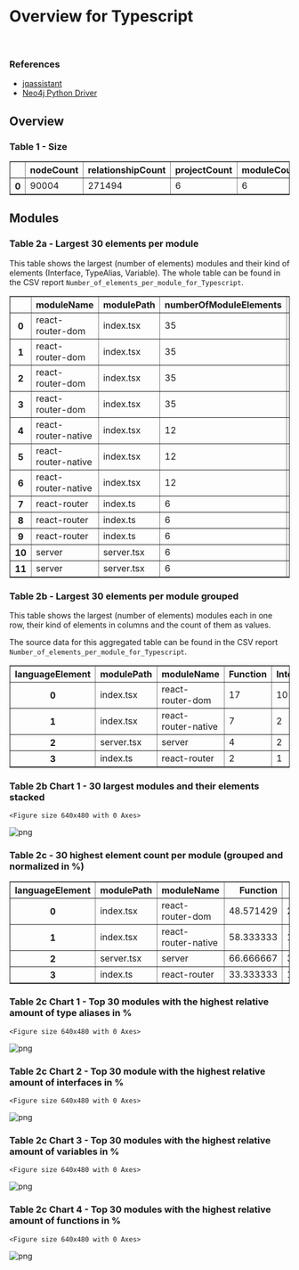 # Overview for Typescript

<br>  

### References
- [jqassistant](https://jqassistant.org)
- [Neo4j Python Driver](https://neo4j.com/docs/api/python-driver/current)





## Overview

### Table 1 - Size




<div>
<table border="1" class="dataframe">
  <thead>
    <tr style="text-align: right;">
      <th></th>
      <th>nodeCount</th>
      <th>relationshipCount</th>
      <th>projectCount</th>
      <th>moduleCount</th>
      <th>functionCount</th>
      <th>objectCount</th>
      <th>typeAliasCount</th>
      <th>interfaceCount</th>
      <th>classCount</th>
      <th>methodCount</th>
    </tr>
  </thead>
  <tbody>
    <tr>
      <th>0</th>
      <td>90004</td>
      <td>271494</td>
      <td>6</td>
      <td>6</td>
      <td>84</td>
      <td>41</td>
      <td>14</td>
      <td>18</td>
      <td>1</td>
      <td>1</td>
    </tr>
  </tbody>
</table>
</div>



## Modules

### Table 2a - Largest 30 elements per module

This table shows the largest (number of elements) modules and their kind of elements (Interface, TypeAlias, Variable).
The whole table can be found in the CSV report `Number_of_elements_per_module_for_Typescript`.




<div>
<table border="1" class="dataframe">
  <thead>
    <tr style="text-align: right;">
      <th></th>
      <th>moduleName</th>
      <th>modulePath</th>
      <th>numberOfModuleElements</th>
      <th>languageElement</th>
      <th>numberOfElements</th>
    </tr>
  </thead>
  <tbody>
    <tr>
      <th>0</th>
      <td>react-router-dom</td>
      <td>index.tsx</td>
      <td>35</td>
      <td>TypeAlias</td>
      <td>3</td>
    </tr>
    <tr>
      <th>1</th>
      <td>react-router-dom</td>
      <td>index.tsx</td>
      <td>35</td>
      <td>Interface</td>
      <td>10</td>
    </tr>
    <tr>
      <th>2</th>
      <td>react-router-dom</td>
      <td>index.tsx</td>
      <td>35</td>
      <td>Function</td>
      <td>17</td>
    </tr>
    <tr>
      <th>3</th>
      <td>react-router-dom</td>
      <td>index.tsx</td>
      <td>35</td>
      <td>Variable</td>
      <td>5</td>
    </tr>
    <tr>
      <th>4</th>
      <td>react-router-native</td>
      <td>index.tsx</td>
      <td>12</td>
      <td>TypeAlias</td>
      <td>3</td>
    </tr>
    <tr>
      <th>5</th>
      <td>react-router-native</td>
      <td>index.tsx</td>
      <td>12</td>
      <td>Function</td>
      <td>7</td>
    </tr>
    <tr>
      <th>6</th>
      <td>react-router-native</td>
      <td>index.tsx</td>
      <td>12</td>
      <td>Interface</td>
      <td>2</td>
    </tr>
    <tr>
      <th>7</th>
      <td>react-router</td>
      <td>index.ts</td>
      <td>6</td>
      <td>Interface</td>
      <td>1</td>
    </tr>
    <tr>
      <th>8</th>
      <td>react-router</td>
      <td>index.ts</td>
      <td>6</td>
      <td>Function</td>
      <td>2</td>
    </tr>
    <tr>
      <th>9</th>
      <td>react-router</td>
      <td>index.ts</td>
      <td>6</td>
      <td>TypeAlias</td>
      <td>3</td>
    </tr>
    <tr>
      <th>10</th>
      <td>server</td>
      <td>server.tsx</td>
      <td>6</td>
      <td>Function</td>
      <td>4</td>
    </tr>
    <tr>
      <th>11</th>
      <td>server</td>
      <td>server.tsx</td>
      <td>6</td>
      <td>Interface</td>
      <td>2</td>
    </tr>
  </tbody>
</table>
</div>



### Table 2b - Largest 30 elements per module grouped

This table shows the largest (number of elements) modules each in one row, their kind of elements in columns and the count of them as values.

The source data for this aggregated table can be found in the CSV report `Number_of_elements_per_module_for_Typescript`.




<div>
<table border="1" class="dataframe">
  <thead>
    <tr style="text-align: right;">
      <th>languageElement</th>
      <th>modulePath</th>
      <th>moduleName</th>
      <th>Function</th>
      <th>Interface</th>
      <th>TypeAlias</th>
      <th>Variable</th>
    </tr>
  </thead>
  <tbody>
    <tr>
      <th>0</th>
      <td>index.tsx</td>
      <td>react-router-dom</td>
      <td>17</td>
      <td>10</td>
      <td>3</td>
      <td>5</td>
    </tr>
    <tr>
      <th>1</th>
      <td>index.tsx</td>
      <td>react-router-native</td>
      <td>7</td>
      <td>2</td>
      <td>3</td>
      <td>0</td>
    </tr>
    <tr>
      <th>2</th>
      <td>server.tsx</td>
      <td>server</td>
      <td>4</td>
      <td>2</td>
      <td>0</td>
      <td>0</td>
    </tr>
    <tr>
      <th>3</th>
      <td>index.ts</td>
      <td>react-router</td>
      <td>2</td>
      <td>1</td>
      <td>3</td>
      <td>0</td>
    </tr>
  </tbody>
</table>
</div>



### Table 2b Chart 1 - 30 largest modules and their elements stacked


    <Figure size 640x480 with 0 Axes>



    
![png](OverviewTypescript_files/OverviewTypescript_17_1.png)
    


### Table 2c - 30 highest element count per module (grouped and normalized in %)




<div>
<table border="1" class="dataframe">
  <thead>
    <tr style="text-align: right;">
      <th>languageElement</th>
      <th>modulePath</th>
      <th>moduleName</th>
      <th>Function</th>
      <th>Interface</th>
      <th>TypeAlias</th>
      <th>Variable</th>
    </tr>
  </thead>
  <tbody>
    <tr>
      <th>0</th>
      <td>index.tsx</td>
      <td>react-router-dom</td>
      <td>48.571429</td>
      <td>28.571429</td>
      <td>8.571429</td>
      <td>14.285714</td>
    </tr>
    <tr>
      <th>1</th>
      <td>index.tsx</td>
      <td>react-router-native</td>
      <td>58.333333</td>
      <td>16.666667</td>
      <td>25.000000</td>
      <td>0.000000</td>
    </tr>
    <tr>
      <th>2</th>
      <td>server.tsx</td>
      <td>server</td>
      <td>66.666667</td>
      <td>33.333333</td>
      <td>0.000000</td>
      <td>0.000000</td>
    </tr>
    <tr>
      <th>3</th>
      <td>index.ts</td>
      <td>react-router</td>
      <td>33.333333</td>
      <td>16.666667</td>
      <td>50.000000</td>
      <td>0.000000</td>
    </tr>
  </tbody>
</table>
</div>



### Table 2c Chart 1 - Top 30 modules with the highest relative amount of type aliases in %


    <Figure size 640x480 with 0 Axes>



    
![png](OverviewTypescript_files/OverviewTypescript_21_1.png)
    


### Table 2c Chart 2 - Top 30 module with the highest relative amount of interfaces in %


    <Figure size 640x480 with 0 Axes>



    
![png](OverviewTypescript_files/OverviewTypescript_23_1.png)
    


### Table 2c Chart 3 - Top 30 modules with the highest relative amount of variables in %


    <Figure size 640x480 with 0 Axes>



    
![png](OverviewTypescript_files/OverviewTypescript_25_1.png)
    


### Table 2c Chart 4 - Top 30 modules with the highest relative amount of functions in %


    <Figure size 640x480 with 0 Axes>



    
![png](OverviewTypescript_files/OverviewTypescript_27_1.png)
    

